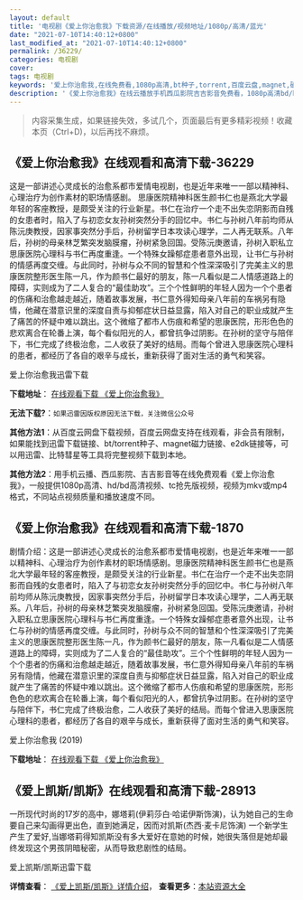 ```yaml
---
layout: default
title: '电视剧《爱上你治愈我》下载资源/在线播放/视频地址/1080p/高清/蓝光'
date: "2021-07-10T14:40:12+0800"
last_modified_at: "2021-07-10T14:40:12+0800"
permalink: /36229/
categories: 电视剧
cover:
tags: 电视剧
keywords: '爱上你治愈我,在线免费看,1080p高清,bt种子,torrent,百度云盘,magnet,磁力链,迅雷下载资源'
description: '《爱上你治愈我》在线云播放手机西瓜影院吉吉影音免费看，1080p高清bd/hd未删减完整版和tc抢先枪版，mkv/mp4格式，附带bt/torrent种子、magnet/磁力链、百度云盘、网盘资源迅雷下载链接'
---
```


>内容采集生成，如果链接失效，多试几个，页面最后有更多精彩视频！收藏本页（Ctrl+D)，以后再找不麻烦。


## 《爱上你治愈我》在线观看和高清下载-36229

这是一部讲述心灵成长的治愈系都市爱情电视剧，也是近年来唯一一部以精神科、心理治疗为创作素材的职场情感剧。 思康医院精神科医生颜书仁也是燕北大学最年轻的客座教授，是颇受关注的行业新星。书仁在治疗一个走不出失恋阴影而自残的女患者时，陷入了与初恋女友孙树突然分手的回忆中。书仁与孙树八年前均师从陈沅庚教授，因家事突然分手后，孙树留学日本攻读心理学，二人再无联系。八年后，孙树的母亲林芝繁突发脑膜瘤，孙树紧急回国。受陈沅庚邀请，孙树入职私立思康医院心理科与书仁再度重逢。一个特殊女躁郁症患者意外出现，让书仁与孙树的情感再度交缠。与此同时，孙树与众不同的智慧和个性深深吸引了完美主义的思康医院整形医生陈一凡，作为颜书仁最好的朋友，陈一凡看似是二人情感道路上的障碍，实则成为了二人复合的“最佳助攻”。三个个性鲜明的年轻人因为一个个患者的伤痛和治愈越走越近，随着故事发展，书仁意外得知母亲八年前的车祸另有隐情，他藏在潜意识里的深度自责与抑郁症状日益显露，陷入对自己的职业成就产生了痛苦的怀疑中难以跳出。这个微缩了都市人伤痕和希望的思康医院，形形色色的悲欢离合在轮番上演，每个看似阳光的人，都曾抗争过阴影。在孙树的坚守与陪伴下，书仁完成了终极治愈，二人收获了美好的结局。而每个曾进入思康医院心理科的患者，都经历了各自的艰辛与成长，重新获得了面对生活的勇气和笑容。


爱上你治愈我迅雷下载

**下载地址**： [在线观看下载 《爱上你治愈我》](https://www.993dy.com//vod-detail-id-35169.html) 


**无法下载?**：`如果迅雷因版权原因无法下载，关注微信公众号 `

**其他方法1**：从百度云网盘下载视频，百度云网盘支持在线观看，非会员有限制，如果能找到迅雷下载链接、bt/torrent种子、magnet磁力链接、e2dk链接等，可以用迅雷、比特彗星等工具将完整视频下载到本地。

**其他方法2**：用手机云播、西瓜影院、吉吉影音等在线免费观看《爱上你治愈我》，一般提供1080p高清、hd/bd高清视频、tc抢先版视频，视频为mkv或mp4格式，不同站点视频质量和播放速度不同。


## 《爱上你治愈我》在线观看和高清下载-1870

剧情介绍：这是一部讲述心灵成长的治愈系都市爱情电视剧，也是近年来唯一一部以精神科、心理治疗为创作素材的职场情感剧。思康医院精神科医生颜书仁也是燕北大学最年轻的客座教授，是颇受关注的行业新星。书仁在治疗一个走不出失恋阴影而自残的女患者时，陷入了与初恋女友孙树突然分手的回忆中。书仁与孙树八年前均师从陈沅庚教授，因家事突然分手后，孙树留学日本攻读心理学，二人再无联系。八年后，孙树的母亲林芝繁突发脑膜瘤，孙树紧急回国。受陈沅庚邀请，孙树入职私立思康医院心理科与书仁再度重逢。一个特殊女躁郁症患者意外出现，让书仁与孙树的情感再度交缠。与此同时，孙树与众不同的智慧和个性深深吸引了完美主义的思康医院整形医生陈一凡，作为颜书仁最好的朋友，陈一凡看似是二人情感道路上的障碍，实则成为了二人复合的“最佳助攻”。三个个性鲜明的年轻人因为一个个患者的伤痛和治愈越走越近，随着故事发展，书仁意外得知母亲八年前的车祸另有隐情，他藏在潜意识里的深度自责与抑郁症状日益显露，陷入对自己的职业成就产生了痛苦的怀疑中难以跳出。这个微缩了都市人伤痕和希望的思康医院，形形色色的悲欢离合在轮番上演，每个看似阳光的人，都曾抗争过阴影。在孙树的坚守与陪伴下，书仁完成了终极治愈，二人收获了美好的结局。而每个曾进入思康医院心理科的患者，都经历了各自的艰辛与成长，重新获得了面对生活的勇气和笑容。


爱上你治愈我 (2019)

**下载地址**： [在线观看下载 《爱上你治愈我》](https://www.btbtdy.me/btdy/dy15181.html) 


## 《爱上凯斯/凯斯》在线观看和高清下载-28913

一所现代时尚的17岁的高中，娜塔莉(伊莉莎白·哈诺伊斯饰演)，认为她自己的生命要自己来勾画得更出色，直到她满足，因而对凯斯(杰西·麦卡尼饰演) 一个新学生产生了爱好,当娜塔莉得知凯斯没有多大爱好在意她的时候，她很失落但是她却最终发现这个男孩阴暗秘密，从而导致悲剧性的结局。


爱上凯斯/凯斯迅雷下载

**详情查看**： [《爱上凯斯/凯斯》详情介绍](/movie/28913/)， **查看更多**：[本站资源大全](/movie/t/all/)

